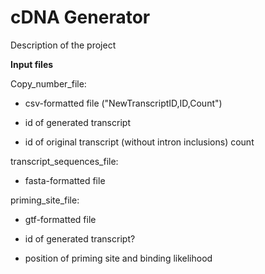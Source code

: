 # cDNA Generator

Description of the project



**Input files**

Copy_number_file:

- csv-formatted file ("NewTranscriptID,ID,Count")

- id of generated transcript

- id of original transcript (without intron inclusions)
count


transcript_sequences_file:

- fasta-formatted file 


priming_site_file:

- gtf-formatted file 

- id of generated transcript?

- position of priming site and binding likelihood 









